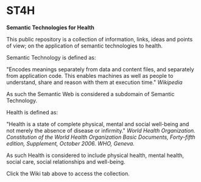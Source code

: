 # ST4H
**Semantic Technologies for Health**

This public repository is a collection of information, links, ideas and points of view; on the application of semantic technologies to health.

Semantic Technology is defined as:

"Encodes meanings separately from data and content files, and separately from application code.
This enables machines as well as people to understand, share and reason with them at execution time."
*Wikipedia*

As such the Semantic Web is considered a subdomain of Semantic Technology.

Health is defined as:

"Health is a state of complete physical, mental and social well-being and not merely the absence of disease or infirmity."
*World Health Organization. Constitution of the World Health Organization Basic Documents, Forty-fifth edition, Supplement, October 2006. WHO, Geneva.* 

As such Health is considered to include physical health, mental health, social care, social relationships and well-being.

Click the Wiki tab above to access the collection.
